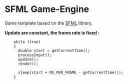 # SFML Game-Engine

Game template based on the [SFML](https://www.sfml-dev.org/) library.

**Update are constant, the frame rate is fixed :**

```
	while (true)
	{
	  double start = getCurrentTime();
	  processInput();
	  update();
	  render();
	
	  sleep(start + MS_PER_FRAME - getCurrentTime());
	}
```
